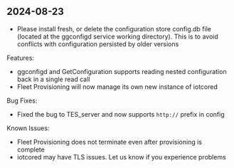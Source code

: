 ## 2024-08-23

- Please install fresh, or delete the configuration store config.db file
  (located at the ggconfigd service working directory). This is to avoid
  conflicts with configuration persisted by older versions

Features:

- ggconfigd and GetConfiguration supports reading nested configuration back in a
  single read call
- Fleet Provisioning will now manage its own new instance of iotcored

Bug Fixes:

- Fixed the bug to TES_server and now supports `http://` prefix in config

Known Issues:

- Fleet Provisioning does not terminate even after provisioning is complete
- iotcored may have TLS issues. Let us know if you experience problems
